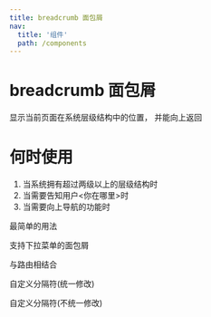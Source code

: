 ```yaml
---
title: breadcrumb 面包屑
nav:
  title: '组件'
  path: /components
---
```


# breadcrumb 面包屑

显示当前页面在系统层级结构中的位置， 并能向上返回

# 何时使用

1. 当系统拥有超过两级以上的层级结构时
2. 当需要告知用户<你在哪里>时
3. 当需要向上导航的功能时

最简单的用法

<code src="./demos/index.tsx"></code>

支持下拉菜单的面包屑

<code src="./demos/menuBread.tsx"></code>

与路由相结合
<code src="./demos/routerBread.tsx"></code>

自定义分隔符(统一修改)

<code src="./demos/sepBread.tsx"></code>

自定义分隔符(不统一修改)
<code src="./demos/sepSignalBread.tsx"></code>
